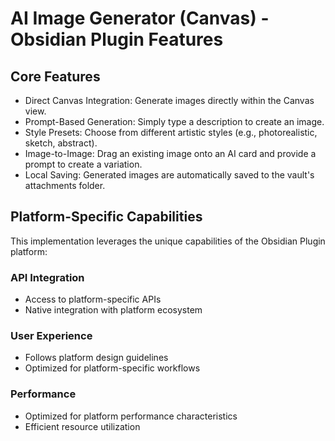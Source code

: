 # AI Image Generator (Canvas) - Obsidian Plugin Features

## Core Features
- Direct Canvas Integration: Generate images directly within the Canvas view.
- Prompt-Based Generation: Simply type a description to create an image.
- Style Presets: Choose from different artistic styles (e.g., photorealistic, sketch, abstract).
- Image-to-Image: Drag an existing image onto an AI card and provide a prompt to create a variation.
- Local Saving: Generated images are automatically saved to the vault's attachments folder.

## Platform-Specific Capabilities
This implementation leverages the unique capabilities of the Obsidian Plugin platform:

### API Integration
- Access to platform-specific APIs
- Native integration with platform ecosystem

### User Experience
- Follows platform design guidelines
- Optimized for platform-specific workflows

### Performance
- Optimized for platform performance characteristics
- Efficient resource utilization
